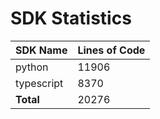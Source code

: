 # SDK Statistics

| SDK Name | Lines of Code |
| -------- | ------------- |
| python | 11906 |
| typescript | 8370 |
| **Total** | 20276 |
